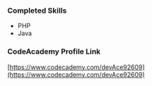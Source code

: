 ### Completed Skills
  - PHP
  - Java

### CodeAcademy Profile Link
[https://www.codecademy.com/devAce92609](https://www.codecademy.com/devAce92609)
